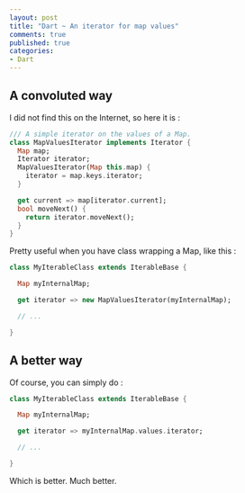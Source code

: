 ```yaml
---
layout: post
title: "Dart ~ An iterator for map values"
comments: true
published: true
categories:
- Dart
---
```



## A convoluted way

I did not find this on the Internet, so here it is :

``` dart
/// A simple iterator on the values of a Map.
class MapValuesIterator implements Iterator {
  Map map;
  Iterator iterator;
  MapValuesIterator(Map this.map) {
    iterator = map.keys.iterator;
  }

  get current => map[iterator.current];
  bool moveNext() {
    return iterator.moveNext();
  }
}
```

Pretty useful when you have class wrapping a Map, like this :

``` dart
class MyIterableClass extends IterableBase {

  Map myInternalMap;

  get iterator => new MapValuesIterator(myInternalMap);

  // ...

}
```

## A better way

Of course, you can simply do :

``` dart
class MyIterableClass extends IterableBase {

  Map myInternalMap;

  get iterator => myInternalMap.values.iterator;

  // ...

}
```

Which is better. Much better.



